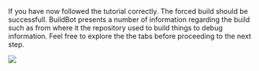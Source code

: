 If you have now followed the tutorial correctly. The forced build should be successfull. 
BuildBot presents a number of information regarding the build such as from where it the repository used to build things to debug information.
Feel free to explore the the tabs before proceeding to the next step. 

![](https://i.gyazo.com/449f67060abe8e9983c06ad3715bb6e8.gif)